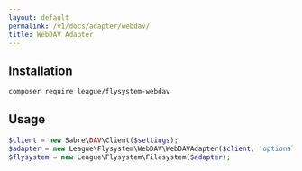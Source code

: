 ```yaml
---
layout: default
permalink: /v1/docs/adapter/webdav/
title: WebDAV Adapter
---
```


## Installation

```bash
composer require league/flysystem-webdav
```

## Usage

```php
$client = new Sabre\DAV\Client($settings);
$adapter = new League\Flysystem\WebDAV\WebDAVAdapter($client, 'optional/path/prefix');
$flysystem = new League\Flysystem\Filesystem($adapter);
```
